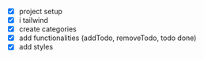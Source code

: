 - [x] project setup
- [x] i tailwind
- [x] create categories
- [x] add functionalities (addTodo, removeTodo, todo done)
- [x] add styles
